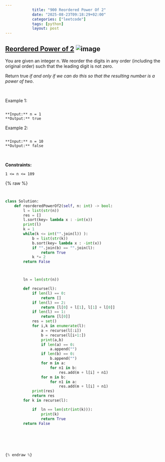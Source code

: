 ```yaml
---
            title: "900 Reordered Power Of 2"
            date: "2025-08-23T09:18:29+02:00"
            categories: ["leetcode"]
            tags: [python]
            layout: post
---
```

            
## [Reordered Power of 2](https://leetcode.com/problems/reordered-power-of-2) ![image](https://img.shields.io/badge/Difficulty-Medium-orange)

You are given an integer n. We reorder the digits in any order (including the original order) such that the leading digit is not zero.

Return true *if and only if we can do this so that the resulting number is a power of two*.

 

Example 1:

```

**Input:** n = 1
**Output:** true

```

Example 2:

```

**Input:** n = 10
**Output:** false

```

 

**Constraints:**

	1 <= n <= 109

{% raw %}


```python


class Solution:
    def reorderedPowerOf2(self, n: int) -> bool:
        l = list(str(n))
        res = []
        l.sort(key= lambda x : -int(x))
        print(l)
        k = 1
        while(k <= int("".join(l)) ):
            b = list(str(k))
            b.sort(key= lambda x : -int(x))
            if "".join(b) == "".join(l):
                return True
            k *= 2
        return False



        ln = len(str(n))

        def recurse(l):
            if len(l) == 0:
                return []
            if len(l) == 2:
                return [l[0] + l[1], l[1] + l[0]]
            if len(l) == 1:
                return [l[0]]
            res = set()
            for i,k in enumerate(l):
                a = recurse(l[:i])
                b = recurse(l[i+1:])
                print(a,b)
                if len(a) == 0:
                    a.append("")
                if len(b) == 0:
                    b.append("")
                for m in a:
                    for n1 in b:
                        res.add(m + l[i] + n1)
                for m in b:
                    for n1 in a:
                        res.add(m + l[i] + n1)
            print(res)
            return res
        for k in recurse(l):

            if  ln == len(str(int(k))):
                print(k)
                return True
        return False
        


        


{% endraw %}
```
